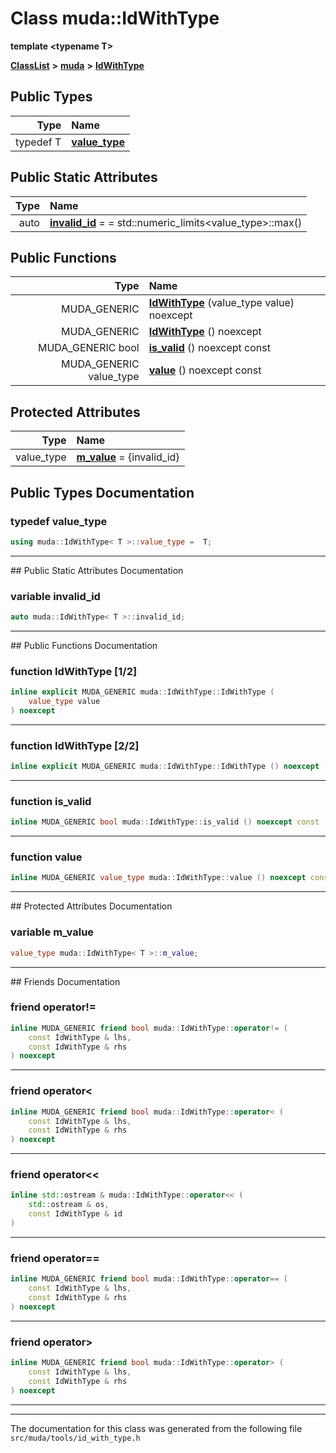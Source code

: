 

# Class muda::IdWithType

**template &lt;typename T&gt;**



[**ClassList**](annotated.md) **>** [**muda**](namespacemuda.md) **>** [**IdWithType**](classmuda_1_1_id_with_type.md)






















## Public Types

| Type | Name |
| ---: | :--- |
| typedef T | [**value\_type**](#typedef-value_type)  <br> |






## Public Static Attributes

| Type | Name |
| ---: | :--- |
|  auto | [**invalid\_id**](#variable-invalid_id)   = = std::numeric\_limits&lt;value\_type&gt;::max()<br> |














## Public Functions

| Type | Name |
| ---: | :--- |
|  MUDA\_GENERIC | [**IdWithType**](#function-idwithtype-12) (value\_type value) noexcept<br> |
|  MUDA\_GENERIC | [**IdWithType**](#function-idwithtype-22) () noexcept<br> |
|  MUDA\_GENERIC bool | [**is\_valid**](#function-is_valid) () noexcept const<br> |
|  MUDA\_GENERIC value\_type | [**value**](#function-value) () noexcept const<br> |








## Protected Attributes

| Type | Name |
| ---: | :--- |
|  value\_type | [**m\_value**](#variable-m_value)   = {invalid\_id}<br> |




















## Public Types Documentation




### typedef value\_type 

```C++
using muda::IdWithType< T >::value_type =  T;
```




<hr>
## Public Static Attributes Documentation




### variable invalid\_id 

```C++
auto muda::IdWithType< T >::invalid_id;
```




<hr>
## Public Functions Documentation




### function IdWithType [1/2]

```C++
inline explicit MUDA_GENERIC muda::IdWithType::IdWithType (
    value_type value
) noexcept
```




<hr>



### function IdWithType [2/2]

```C++
inline explicit MUDA_GENERIC muda::IdWithType::IdWithType () noexcept
```




<hr>



### function is\_valid 

```C++
inline MUDA_GENERIC bool muda::IdWithType::is_valid () noexcept const
```




<hr>



### function value 

```C++
inline MUDA_GENERIC value_type muda::IdWithType::value () noexcept const
```




<hr>
## Protected Attributes Documentation




### variable m\_value 

```C++
value_type muda::IdWithType< T >::m_value;
```




<hr>## Friends Documentation





### friend operator!= 

```C++
inline MUDA_GENERIC friend bool muda::IdWithType::operator!= (
    const IdWithType & lhs,
    const IdWithType & rhs
) noexcept
```




<hr>



### friend operator&lt; 

```C++
inline MUDA_GENERIC friend bool muda::IdWithType::operator< (
    const IdWithType & lhs,
    const IdWithType & rhs
) noexcept
```




<hr>



### friend operator&lt;&lt; 

```C++
inline std::ostream & muda::IdWithType::operator<< (
    std::ostream & os,
    const IdWithType & id
) 
```




<hr>



### friend operator== 

```C++
inline MUDA_GENERIC friend bool muda::IdWithType::operator== (
    const IdWithType & lhs,
    const IdWithType & rhs
) noexcept
```




<hr>



### friend operator&gt; 

```C++
inline MUDA_GENERIC friend bool muda::IdWithType::operator> (
    const IdWithType & lhs,
    const IdWithType & rhs
) noexcept
```




<hr>

------------------------------
The documentation for this class was generated from the following file `src/muda/tools/id_with_type.h`

